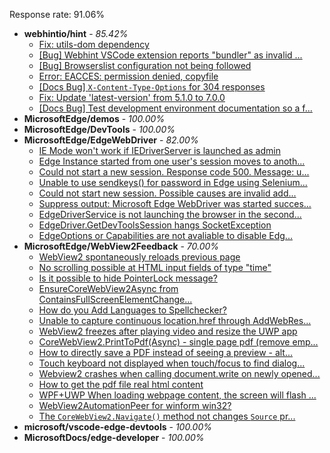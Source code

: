 Response rate: 91.06%

* **webhintio/hint** - _85.42%_
  * [Fix: utils-dom dependency](https://github.com/webhintio/hint/pull/5564)
  * [[Bug] Webhint VSCode extension reports "bundler" as invalid ...](https://github.com/webhintio/hint/issues/5563)
  * [[Bug] Browserslist configuration not being followed](https://github.com/webhintio/hint/issues/5556)
  * [Error: EACCES: permission denied, copyfile](https://github.com/webhintio/hint/issues/5432)
  * [[Docs Bug] `X-Content-Type-Options` for 304 responses](https://github.com/webhintio/hint/issues/5417)
  * [Fix: Update 'latest-version' from 5.1.0 to 7.0.0](https://github.com/webhintio/hint/pull/5471)
  * [[Docs Bug] Test development environment documentation so a f...](https://github.com/webhintio/hint/issues/5404)
* **MicrosoftEdge/demos** - _100.00%_
* **MicrosoftEdge/DevTools** - _100.00%_
* **MicrosoftEdge/EdgeWebDriver** - _82.00%_
  * [IE Mode won't work if IEDriverServer is launched as admin](https://github.com/MicrosoftEdge/EdgeWebDriver/issues/87)
  * [Edge Instance started from one user's session moves to anoth...](https://github.com/MicrosoftEdge/EdgeWebDriver/issues/86)
  * [Could not start a new session. Response code 500. Message: u...](https://github.com/MicrosoftEdge/EdgeWebDriver/issues/85)
  * [Unable to use sendkeys() for password in Edge using Selenium...](https://github.com/MicrosoftEdge/EdgeWebDriver/issues/84)
  * [Could not start new session. Possible causes are invalid add...](https://github.com/MicrosoftEdge/EdgeWebDriver/issues/83)
  * [Suppress output: Microsoft Edge WebDriver was started succes...](https://github.com/MicrosoftEdge/EdgeWebDriver/issues/82)
  * [EdgeDriverService is not launching the browser in the second...](https://github.com/MicrosoftEdge/EdgeWebDriver/issues/75)
  * [EdgeDriver.GetDevToolsSession hangs SocketException](https://github.com/MicrosoftEdge/EdgeWebDriver/issues/65)
  * [EdgeOptions or Capabilities are not avaliable to disable Edg...](https://github.com/MicrosoftEdge/EdgeWebDriver/issues/61)
* **MicrosoftEdge/WebView2Feedback** - _70.00%_
  * [WebView2 spontaneously reloads previous page](https://github.com/MicrosoftEdge/WebView2Feedback/issues/3513)
  * [No scrolling possible at HTML input fields of type "time" ](https://github.com/MicrosoftEdge/WebView2Feedback/issues/3512)
  * [Is it possible to hide PointerLock message?](https://github.com/MicrosoftEdge/WebView2Feedback/issues/3511)
  * [EnsureCoreWebView2Async from ContainsFullScreenElementChange...](https://github.com/MicrosoftEdge/WebView2Feedback/issues/3510)
  * [How do you Add Languages to Spellchecker?](https://github.com/MicrosoftEdge/WebView2Feedback/issues/3501)
  * [Unable to capture continuous location.href through AddWebRes...](https://github.com/MicrosoftEdge/WebView2Feedback/issues/3498)
  * [WebView2 freezes after playing video and resize the UWP app](https://github.com/MicrosoftEdge/WebView2Feedback/issues/3492)
  * [CoreWebView2.PrintToPdf(Async) - single page pdf (remove emp...](https://github.com/MicrosoftEdge/WebView2Feedback/issues/3487)
  * [How to directly save a PDF instead of seeing a preview - alt...](https://github.com/MicrosoftEdge/WebView2Feedback/issues/3499)
  * [Touch keyboard not displayed when touch/focus to find dialog...](https://github.com/MicrosoftEdge/WebView2Feedback/issues/3493)
  * [Webview2 crashes when calling document.write on newly opened...](https://github.com/MicrosoftEdge/WebView2Feedback/issues/3491)
  * [How to get the pdf file real html content](https://github.com/MicrosoftEdge/WebView2Feedback/issues/3480)
  * [WPF+UWP When loading webpage content, the screen will flash ...](https://github.com/MicrosoftEdge/WebView2Feedback/issues/3477)
  * [WebView2AutomationPeer for winform win32?](https://github.com/MicrosoftEdge/WebView2Feedback/issues/3467)
  * [The `CoreWebView2.Navigate()` method not changes `Source` pr...](https://github.com/MicrosoftEdge/WebView2Feedback/issues/3461)
* **microsoft/vscode-edge-devtools** - _100.00%_
* **MicrosoftDocs/edge-developer** - _100.00%_